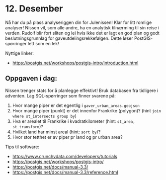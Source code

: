 # 12. Desember
Nå har du på plass analyseriggen din for Julenissen! Klar for litt romlige analyser! Nissen vil, som alle andre, ha en analytisk tilnærming til sin reise i verden. Rudolf blir fort sliten og lei hvis ikke det er lagt en god plan og godt beslutningsgrunnlag for gaveutdelingsrekkefølgen. Dette løser PostGIS-spørringer lett som en lek! 

Nyttige linker:
* https://postgis.net/workshops/postgis-intro/introduction.html


Oppgaven i dag:
---------------
Nissen trenger stats for å planlegge effektivt! Bruk databasen fra tidligere i adventen. Lag SQL-spørringer som finner svarene på:
1. Hvor mange piper er det egentlig i `gaver_urban_areas.geojson`
1. Hvor mange piper (punkt) er det innenfor Frankrike (polygon)? (hint `join where st_intersects group by`)
1. Hva er arealet til Frankrike i kvadratkilometer (hint: `st_area, st_transform`)?
1. Hvilket land har minst areal (hint: `sort by`)?
1. Hvor stor tetthet er av piper pr land og pr urban area?



Tips til software:
* https://www.crunchydata.com/developers/tutorials
* https://postgis.net/workshops/postgis-intro/
* https://postgis.net/docs/manual-3.3/
* https://postgis.net/docs/manual-3.3/reference.html